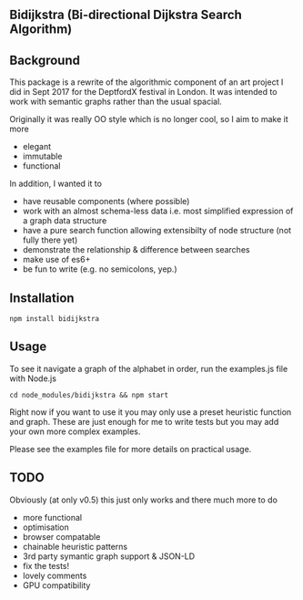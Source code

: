 Bidijkstra (Bi-directional Dijkstra Search Algorithm)
---

## Background

This package is a rewrite of the algorithmic component of an art project I did in Sept 2017 for the DeptfordX festival in London. It was intended to work with semantic graphs rather than the usual spacial.

Originally it was really OO style which is no longer cool, so I aim to make it more

* elegant
* immutable
* functional

In addition, I wanted it to

* have reusable components (where possible)
* work with an almost schema-less data i.e. most simplified expression of a graph data structure
* have a pure search function allowing extensibilty of node structure (not fully there yet)
* demonstrate the relationship & difference between searches
* make use of es6+
* be fun to write (e.g. no semicolons, yep.)

## Installation

`npm install bidijkstra`

## Usage

To see it navigate a graph of the alphabet in order, run the examples.js file with Node.js

`cd node_modules/bidijkstra && npm start`

Right now if you want to use it you may only use a preset heuristic function and graph.
These are just enough for me to write tests but you may add your own more complex examples.

Please see the examples file for more details on practical usage.

## TODO

Obviously (at only v0.5) this just only works and there much more to do 

* more functional
* optimisation
* browser compatable
* chainable heuristic patterns
* 3rd party symantic graph support & JSON-LD
* fix the tests!
* lovely comments
* GPU compatibility
